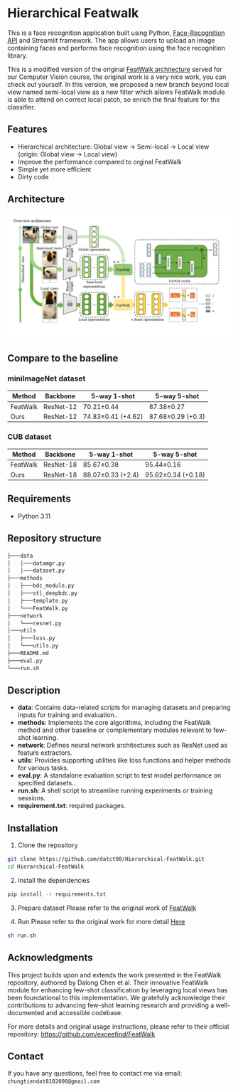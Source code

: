 # Hierarchical Featwalk

This is a face recognition application built using Python, [Face-Recognition API](https://github.com/ageitgey/face_recognition) and Streamlit framework. The app allows users to upload an image containing faces and performs face recognition using the face recognition library.

This is a modified version of the original [FeatWalk architecture](https://github.com/exceefind/FeatWalk) served for our Computer Vision course, the original work is a very nice work, you can check out yourself. In this version, we proposed a new branch beyond local view named semi-local view as a new filter which allows FeatWalk module is able to attend on correct local patch, so enrich the final feature for the classifier. 

## Features

- Hierarchical architecture: Global view -> Semi-local -> Local view (origin: Global view -> Local view)
- Improve the performance compared to orginal FeatWalk
- Simple yet more efficient
- Dirty code

## Architecture 
![Hierarchical FeatWalk architecture](assets/arch.png)


## Compare to the baseline 
### miniImageNet dataset
| Method   | Backbone | 5-way 1-shot   | 5-way 5-shot |
|----------|----------|----------------|--------------|
|FeatWalk  | ResNet-12|70.21±0.44      | 87.38±0.27   |
| Ours     | ResNet-12|74.83±0.41 (+4.62)|87.68±0.29 (+0.3)|

### CUB dataset

| Method   | Backbone | 5-way 1-shot   | 5-way 5-shot |
|----------|----------|----------------|--------------|
|FeatWalk  | ResNet-18|85.67±0.38      | 95.44±0.16   |
| Ours     | ResNet-18|88.07±0.33 (+2.4)|95.62±0.34 (+0.18)|
## Requirements 
- Python 3.11 

## Repository structure
```bash
├───data
│   │───datamgr.py
│   │───dataset.py
├───methods
│   ├───bdc_module.py
│   ├───stl_deepbdc.py
│   ├───template.py
│   └───FeatWalk.py
├───network
│   └───resnet.py
│───utils
│   ├───loss.py
│   └───utils.py
├───README.md 
├───eval.py
└───run.sh
```

## Description
- **data**: Contains data-related scripts for managing datasets and preparing inputs for training and evaluation..
- **methods**: Implements the core algorithms, including the FeatWalk method and other baseline or complementary modules relevant to few-shot learning.
- **network**: Defines neural network architectures such as ResNet used as feature extractors.
- **utils**: Provides supporting utilities like loss functions and helper methods for various tasks.
- **eval.py**: A standalone evaluation script to test model performance on specified datasets..
- **run.sh**: A shell script to streamline running experiments or training sessions.
- **requirement.txt**: required packages.



## Installation
1. Clone the repository
```bash
git clone https://github.com/datct00/Hierarchical-FeatWalk.git
cd Hierarchical-FeatWalk
```

2. Install the dependencies
```bash
pip install -r requirements.txt
```

3. Prepare dataset 
Please refer to the original work of [FeatWalk](https://github.com/exceefind/FeatWalk?tab=readme-ov-file#preparation-before-running)

4. Run
Please refer to the original work for more detail [Here](https://github.com/exceefind/FeatWalk?tab=readme-ov-file#running-commands)
```bash
sh run.sh
```

## Acknowledgments
This project builds upon and extends the work presented in the FeatWalk repository, authored by Dalong Chen et al. Their innovative FeatWalk module for enhancing few-shot classification by leveraging local views has been foundational to this implementation. We gratefully acknowledge their contributions to advancing few-shot learning research and providing a well-documented and accessible codebase.

For more details and original usage instructions, please refer to their official repository:
https://github.com/exceefind/FeatWalk

## Contact
If you have any questions, feel free to contact me via email: `chungtiendat8102000@gmail.com`
